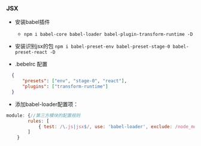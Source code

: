 ### JSX

- 安装babel插件
  - `npm i babel-core babel-loader babel-plugin-transform-runtime -D`

- 安装识别jsx的包 `npm i babel-preset-env babel-preset-stage-0 babel-preset-react -D`

- .bebelrc 配置
```json
  {
      "presets": ["env", "stage-0", "react"],
      "plugins": ["transform-runtime"]
  }
```

- 添加babel-loader配置项：

```js
module: {//第三方模块的配置规则
        rules: [
            { test: /\.js|jsx$/, use: 'babel-loader', exclude: /node_modules/ },
        ]
    }
```





